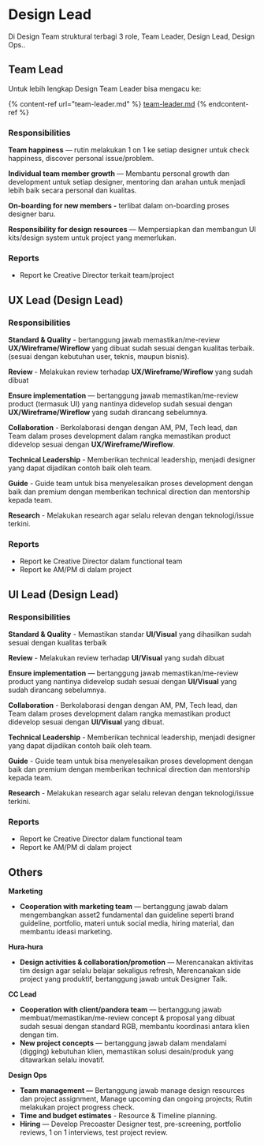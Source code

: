 # Design Lead

Di Design Team struktural terbagi 3 role, Team Leader, Design Lead, Design Ops..&#x20;

## Team Lead

Untuk lebih lengkap Design Team Leader bisa mengacu ke:

{% content-ref url="team-leader.md" %}
[team-leader.md](team-leader.md)
{% endcontent-ref %}

### **Responsibilities**

**Team happiness** — rutin melakukan 1 on 1 ke setiap designer untuk check happiness, discover personal issue/problem.

**Individual team member growth** — Membantu personal growth dan development untuk setiap designer, mentoring dan arahan untuk menjadi lebih baik secara personal dan kualitas.

**On-boarding for new members -** terlibat dalam on-boarding proses designer baru.

**Responsibility for design resources** — Mempersiapkan dan membangun UI kits/design system untuk project yang memerlukan.

### Reports

* Report ke Creative Director terkait team/project



## UX Lead (Design Lead)

### **Responsibilities**

**Standard & Quality** - bertanggung jawab memastikan/me-review **UX/Wireframe/Wireflow** yang dibuat sudah sesuai dengan kualitas terbaik. (sesuai dengan kebutuhan user, teknis, maupun bisnis).

**Review** - Melakukan review terhadap **UX/Wireframe/Wireflow** yang sudah dibuat

**Ensure implementation** —  bertanggung jawab memastikan/me-review product (termasuk UI) yang nantinya didevelop sudah sesuai dengan **UX/Wireframe/Wireflow** yang sudah dirancang sebelumnya.

**Collaboration** - Berkolaborasi dengan dengan AM, PM, Tech lead, dan Team dalam proses development dalam rangka memastikan product didevelop sesuai dengan **UX/Wireframe/Wireflow**.

**Technical Leadership**  - Memberikan technical leadership, menjadi designer yang dapat dijadikan contoh baik oleh team.

**Guide** - Guide team  untuk bisa menyelesaikan proses development dengan baik dan premium dengan memberikan technical direction dan mentorship kepada team.

**Research** - Melakukan research agar selalu relevan dengan teknologi/issue terkini.

### Reports

* Report ke Creative Director dalam functional team
* Report ke AM/PM di dalam project



## UI Lead (Design Lead)

### **Responsibilities**

**Standard & Quality** - Memastikan standar  **UI/Visual** yang dihasilkan sudah sesuai dengan kualitas terbaik

**Review** - Melakukan review terhadap **UI/Visual** yang sudah dibuat

**Ensure implementation** —  bertanggung jawab memastikan/me-review product  yang nantinya didevelop sudah sesuai dengan **UI/Visual** yang sudah dirancang sebelumnya.

**Collaboration** - Berkolaborasi dengan dengan AM, PM, Tech lead, dan Team dalam proses development dalam rangka memastikan product didevelop sesuai dengan **UI/Visual** yang dibuat.

**Technical Leadership**  - Memberikan technical leadership, menjadi designer yang dapat dijadikan contoh baik oleh team.

**Guide** - Guide team  untuk bisa menyelesaikan proses development dengan baik dan premium dengan memberikan technical direction dan mentorship kepada team.

**Research** - Melakukan research agar selalu relevan dengan teknologi/issue terkini.

### Reports

* Report ke Creative Director dalam functional team
* Report ke AM/PM di dalam project





## Others



**Marketing**

* **Cooperation with marketing team** — bertanggung jawab dalam mengembangkan asset2 fundamental dan guideline seperti brand guideline, portfolio, materi untuk social media, hiring material, dan membantu ideasi marketing.

**Hura-hura**

* **Design activities & collaboration/promotion** — Merencanakan aktivitas tim design agar selalu belajar sekaligus refresh, Merencanakan side project yang produktif, bertanggung jawab untuk Designer Talk.



**CC Lead**

* **Cooperation with client/pandora team** —  bertanggung jawab membuat/memastikan/me-review concept & proposal yang dibuat sudah sesuai dengan standard RGB, membantu koordinasi antara klien dengan tim.
* **New project concepts** —  bertanggung jawab dalam mendalami (digging) kebutuhan klien, memastikan solusi desain/produk yang ditawarkan selalu inovatif.



**Design Ops**

* **Team management —** Bertanggung jawab manage design resources dan project assignment, Manage upcoming dan ongoing projects;  Rutin melakukan project progress check.
* **Time and budget estimates** - Resource & Timeline planning.
* **Hiring** — Develop Precoaster Designer test, pre-screening, portfolio reviews, 1 on 1 interviews, test project review.
